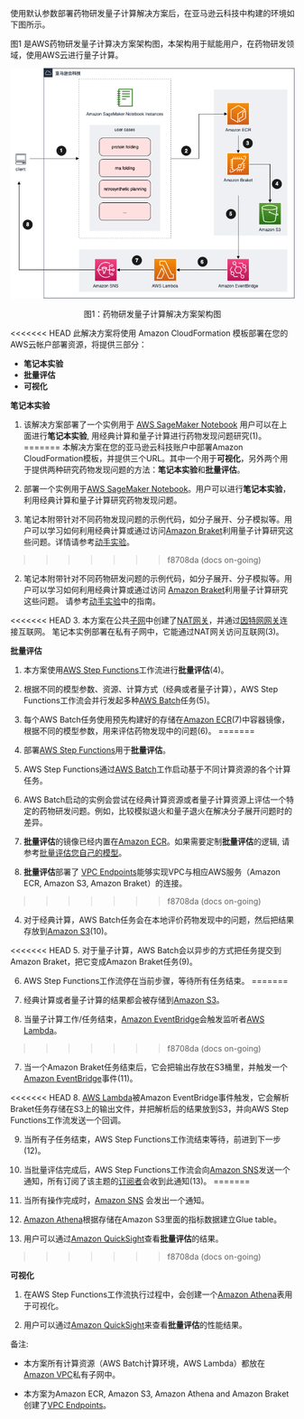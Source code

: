 使用默认参数部署药物研发量子计算解决方案后，在亚马逊云科技中构建的环境如下图所示。

图1 是AWS药物研发量子计算决方案架构图，本架构用于赋能用户，在药物研发领域，使用AWS云进行量子计算。
<center>

![architecture](./images/architecture.png)

图1：药物研发量子计算解决方案架构图

</center>

<<<<<<< HEAD
此解决方案将使用 Amazon CloudFormation 模板部署在您的AWS云帐户部署资源，将提供三部分：
 
  - **笔记本实验**
  - **批量评估**
  - **可视化**

**笔记本实验**

1. 该解决方案部署了一个实例用于 
[AWS SageMaker Notebook](https://docs.aws.amazon.com/sagemaker/latest/dg/nbi.html)
用户可以在上面进行**笔记本实验**, 用经典计算和量子计算进行药物发现问题研究(1)。
=======
本解决方案在您的亚马逊云科技账户中部署Amazon CloudFormation模板，并提供三个URL。其中一个用于**可视化**，另外两个用于提供两种研究药物发现问题的方法：**笔记本实验**和**批量评估**。

01. 部署一个实例用于[AWS SageMaker Notebook](https://docs.aws.amazon.com/sagemaker/latest/dg/nbi.html)。用户可以进行**笔记本实验**，利用经典计算和量子计算研究药物发现问题。

02. 笔记本附带针对不同药物发现问题的示例代码，如分子展开、分子模拟等。用户可以学习如何利用经典计算或通过访问[Amazon Braket](https://aws.amazon.com/braket/)利用量子计算研究这些问题。详情请参考[动手实验](workshop/background.md)。
>>>>>>> f8708da (docs on-going)

2. 笔记本附带针对不同药物研发问题的示例代码，如分子展开、分子模拟等。用户可以学习如何利用经典计算或通过访问
[Amazon Braket][braket]利用量子计算研究这些问题。
请参考[动手实验](workshop/background.md)中的指南。

<<<<<<< HEAD
3. 本方案在公共[子网][subnet]中创建了[NAT网关][nat]，并通过[因特网网关][internet-gateway]连接互联网。
笔记本实例部署在私有子网中，它能通过NAT网关访问互联网(3)。

**批量评估**

1. 本方案使用[AWS Step Functions][step-functions]工作流进行**批量评估**(4)。

2. 根据不同的模型参数、资源、计算方式（经典或者量子计算），AWS Step Functions工作流会并行发起多种[AWS Batch][batch]任务(5)。

3. 每个AWS Batch任务使用预先构建好的存储在[Amazon ECR][ecr](7)中容器镜像，根据不同的模型参数，用来评估药物发现中的问题(6)。
=======
04. 部署[AWS Step Functions](https://aws.amazon.com/step-functions/)用于**批量评估**。

05. AWS Step Functions通过[AWS Batch](https://aws.amazon.com/batch/)工作启动基于不同计算资源的各个计算任务。

06. AWS Batch启动的实例会尝试在经典计算资源或者量子计算资源上评估一个特定的药物研发问题。例如，比较模拟退火和量子退火在解决分子展开问题时的差异。

07. **批量评估**的镜像已经内置在[Amazon ECR](https://aws.amazon.com/ecr/)。如果需要定制**批量评估**的逻辑, 请参考[批量评估您自己的模型](workshop/a-molecular-unfolding/evaluate-your-own-model.md)。

08. **批量评估**部署了 [VPC Endpoints](https://docs.aws.amazon.com/vpc/latest/privatelink/vpc-endpoints.html)能够实现VPC与相应AWS服务（Amazon ECR, Amazon S3, Amazon Braket）的连接。
>>>>>>> f8708da (docs on-going)

4. 对于经典计算，AWS Batch任务会在本地评价药物发现中的问题，然后把结果存放到[Amazon S3][s3](10)。

<<<<<<< HEAD
5. 对于量子计算，AWS Batch会以异步的方式把任务提交到Amazon Braket，把它变成Amazon Braket任务(9)。

6. AWS Step Functions工作流停在当前步骤，等待所有任务结束。
=======
10. 经典计算或者量子计算的结果都会被存储到[Amazon S3](https://aws.amazon.com/s3/)。

11. 当量子计算工作/任务结束，[Amazon EventBridge](https://aws.amazon.com/eventbridge/)会触发监听者[AWS Lambda](https://aws.amazon.com/lambda/)。
>>>>>>> f8708da (docs on-going)

7. 当一个Amazon Braket任务结束后，它会把输出存放在S3桶里，并触发一个[Amazon EventBridge][eventbridge]事件(11)。

<<<<<<< HEAD
8. [AWS Lambda][lambda]被Amazon EventBridge事件触发，它会解析Braket任务存储在S3上的输出文件，并把解析后的结果放到S3，并向AWS Step Functions工作流发送一个回调。

9. 当所有子任务结束，AWS Step Functions工作流结束等待，前进到下一步(12)。

10. 当批量评估完成后，AWS Step Functions工作流会向[Amazon SNS][sns]发送一个通知，所有订阅了该主题的[订阅者][subscribe-topic]会收到此通知(13)。
=======
13. 当所有操作完成时，[Amazon SNS](https://aws.amazon.com/sns/) 会发出一个通知。

14. [Amazon Athena](https://aws.amazon.com/athena)根据存储在Amazon S3里面的指标数据建立Glue table。

15.  用户可以通过[Amazon QuickSight](https://aws.amazon.com/quicksight/)查看**批量评估**的结果。
>>>>>>> f8708da (docs on-going)

**可视化**

1. 在AWS Step Functions工作流执行过程中，会创建一个[Amazon Athena][athena]表用于可视化。

2. 用户可以通过[Amazon QuickSight][quicksight]来查看**批量评估**的性能结果。

备注: 

- 本方案所有计算资源（AWS Batch计算环境，AWS Lambda）都放在[Amazon VPC][vpc]私有子网中。

- 本方案为Amazon ECR, Amazon S3, Amazon Athena and Amazon Braket创建了[VPC Endpoints][vpc-endpoints]。

[nat]: https://docs.aws.amazon.com/vpc/latest/userguide/vpc-nat-gateway.html
[subnet]: https://docs.aws.amazon.com/vpc/latest/userguide/VPC_Subnets.html
[internet-gateway]: https://docs.aws.amazon.com/vpc/latest/userguide/VPC_Internet_Gateway.html
[vpc]: https://docs.aws.amazon.com/vpc/latest/userguide/what-is-amazon-vpc.html
[athena]: https://docs.aws.amazon.com/athena/latest/ug/what-is.html
[gule]: https://aws.amazon.com/glue/getting-started/
[lambda]: https://aws.amazon.com/lambda
[sns]: https://aws.amazon.com/sns/
[s3]: https://aws.amazon.com/s3/
[batch]: https://aws.amazon.com/batch/
[eventbridge]: https://aws.amazon.com/eventbridge/
[quicksight]: https://aws.amazon.com/quicksight/
[ecr]: https://aws.amazon.com/ecr/
[braket]: https://aws.amazon.com/braket/
[step-functions]: https://aws.amazon.com/step-functions/
[vpc-endpoints]: https://docs.aws.amazon.com/vpc/latest/privatelink/vpc-endpoints.html
[subscribe-topic]: ./deployment.md
